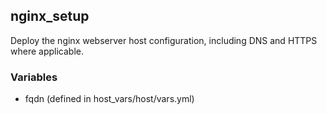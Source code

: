 ## nginx_setup

Deploy the nginx webserver host configuration, including DNS and HTTPS where applicable.

### Variables
- fqdn (defined in host_vars/host/vars.yml)
